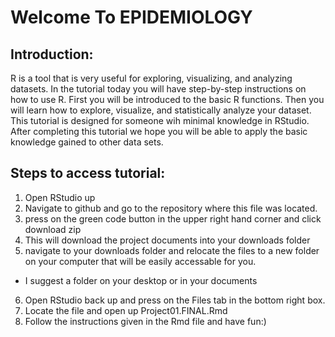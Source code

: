 # Welcome To EPIDEMIOLOGY

## Introduction:
R is a tool that is very useful for exploring, visualizing, and analyzing datasets. In the tutorial today you will have step-by-step instructions on how to use R. First you will be introduced to the basic R functions. Then you will learn how to explore, visualize, and statistically analyze your dataset. 
This tutorial is designed for someone wih minimal knowledge in RStudio. After completing this tutorial we hope you will be able to apply the basic knowledge gained to other data sets.

## Steps to access tutorial:
1. Open RStudio up
2. Navigate to github and go to the repository where this file was located.
3. press on the green code button in the upper right hand corner and click download zip
4. This will download the project documents into your downloads folder
5. navigate to your downloads folder and relocate the files to a new folder on your computer that will be easily accessable for you.
- I suggest a folder on your desktop or in your documents
6. Open RStudio back up and press on the Files tab in the bottom right box.
7. Locate the file and open up Project01.FINAL.Rmd
8. Follow the instructions given in the Rmd file and have fun:)